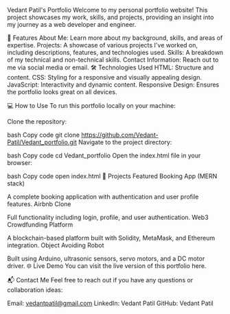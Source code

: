 Vedant Patil's Portfolio
Welcome to my personal portfolio website! This project showcases my work, skills, and projects, providing an insight into my journey as a web developer and engineer.

🚀 Features
About Me: Learn more about my background, skills, and areas of expertise.
Projects: A showcase of various projects I've worked on, including descriptions, features, and technologies used.
Skills: A breakdown of my technical and non-technical skills.
Contact Information: Reach out to me via social media or email.
🛠️ Technologies Used
HTML: Structure and content.
CSS: Styling for a responsive and visually appealing design.
JavaScript: Interactivity and dynamic content.
Responsive Design: Ensures the portfolio looks great on all devices.

💻 How to Use
To run this portfolio locally on your machine:

Clone the repository:

bash
Copy code
git clone https://github.com/Vedant-Patil/Vedant_portfolio.git
Navigate to the project directory:

bash
Copy code
cd Vedant_portfolio
Open the index.html file in your browser:

bash
Copy code
open index.html
🎯 Projects Featured
Booking App (MERN stack)

A complete booking application with authentication and user profile features.
Airbnb Clone

Full functionality including login, profile, and user authentication.
Web3 Crowdfunding Platform

A blockchain-based platform built with Solidity, MetaMask, and Ethereum integration.
Object Avoiding Robot

Built using Arduino, ultrasonic sensors, servo motors, and a DC motor driver.
🌐 Live Demo
You can visit the live version of this portfolio here.

📬 Contact Me
Feel free to reach out if you have any questions or collaboration ideas:

Email: vedantpatil@gmail.com
LinkedIn: Vedant Patil
GitHub: Vedant Patil
